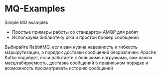 # MQ-Examples
Simple MQ examples


- Простые примеры работы со стандартом AMQP для ребят
- Используем библиотеку pika и простой брокер сообщений


Выбирайте RabbitMQ, если вам нужна надежность и гибкость маршрутизации, а порядок доставки сообщений безразличен. 
Apache Kafka подойдет, если работаете с большими нагрузками, вам важна масштабируемость, доставка сообщений в правильном порядке и возможность просматривать историю сообщений
